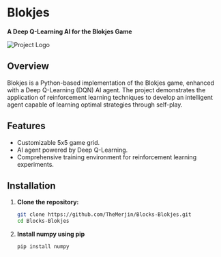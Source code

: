 
# Blokjes

**A Deep Q-Learning AI for the Blokjes Game**

![Project Logo](path/to/logo.png)

## Overview

Blokjes is a Python-based implementation of the Blokjes game, enhanced with a Deep Q-Learning (DQN) AI agent. The project demonstrates the application of reinforcement learning techniques to develop an intelligent agent capable of learning optimal strategies through self-play.

## Features

- Customizable 5x5 game grid.
- AI agent powered by Deep Q-Learning.
- Comprehensive training environment for reinforcement learning experiments.

## Installation

1. **Clone the repository:**

   ```bash
   git clone https://github.com/TheMerjin/Blocks-Blokjes.git
   cd Blocks-Blokjes
2. **Install numpy using pip**
   ```bash
   pip install numpy
